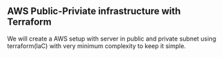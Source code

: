 ## AWS Public-Priviate infrastructure with Terraform 
We will create a AWS setup with server in public and private subnet using terraform(IaC) with very minimum complexity to keep it simple.
